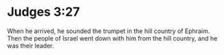 # Judges 3:27

When he arrived, he sounded the trumpet in the hill country of Ephraim. Then the people of Israel went down with him from the hill country, and he was their leader.
